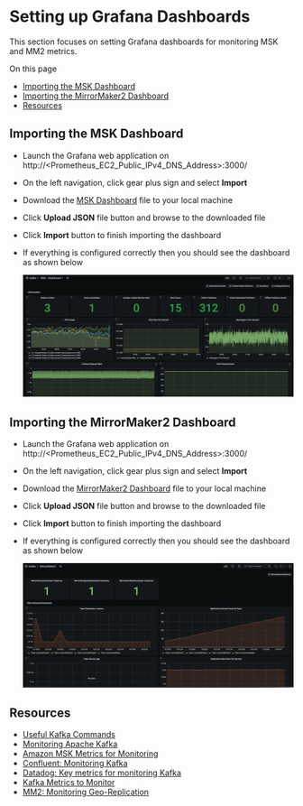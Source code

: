 # Setting up Grafana Dashboards
This section focuses on setting Grafana dashboards for monitoring MSK and MM2 metrics.

On this page
<!-- @import "[TOC]" {cmd="toc" depthFrom=2 depthTo=6 orderedList=false} -->

<!-- code_chunk_output -->

- [Importing the MSK Dashboard](#importing-the-msk-dashboard)
- [Importing the MirrorMaker2 Dashboard](#importing-the-mirrormaker2-dashboard)
- [Resources](#resources)

<!-- /code_chunk_output -->

## Importing the MSK Dashboard
* Launch the Grafana web application on http://<Prometheus_EC2_Public_IPv4_DNS_Address>:3000/
* On the left navigation, click gear plus sign and select __Import__
* Download the [MSK Dashboard](../dashboards/MSK.json) file  to your local machine
* Click **Upload JSON** file button and browse to the downloaded file
* Click **Import** button to finish importing the dashboard
* If everything is configured correctly then you should see the dashboard as shown below
  
  ![MSK_Dashboard](../images/MSK_Dashboard.png)
  

## Importing the MirrorMaker2 Dashboard
* Launch the Grafana web application on http://<Prometheus_EC2_Public_IPv4_DNS_Address>:3000/
* On the left navigation, click gear plus sign and select __Import__
* Download the [MirrorMaker2 Dashboard](../dashboards/MirrorMaker2.json) file to your local machine
* Click **Upload JSON** file button and browse to the downloaded file
* Click **Import** button to finish importing the dashboard
* If everything is configured correctly then you should see the dashboard as shown below

  ![MM2_Dashboard](../images/MM2_Dashboard.png)


## Resources
* [Useful Kafka Commands](Useful_Kafka_Commands.md)
* [Monitoring Apache Kafka](https://kafka.apache.org/documentation/#monitoring)
* [Amazon MSK Metrics for Monitoring](https://docs.aws.amazon.com/msk/latest/developerguide/metrics-details.html)
* [Confluent: Monitoring Kafka](https://docs.confluent.io/platform/current/kafka/monitoring.html#)
* [Datadog: Key metrics for monitoring Kafka](https://www.datadoghq.com/blog/monitoring-kafka-performance-metrics/#key-metrics-for-monitoring-kafka)
* [Kafka Metrics to Monitor](https://sematext.com/blog/kafka-metrics-to-monitor/)
* [MM2: Monitoring Geo-Replication](https://kafka.apache.org/documentation/#georeplication-monitoring)

